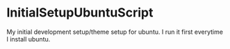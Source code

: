 # InitialSetupUbuntuScript
My initial development setup/theme setup for ubuntu. I run it first everytime I install ubuntu.
